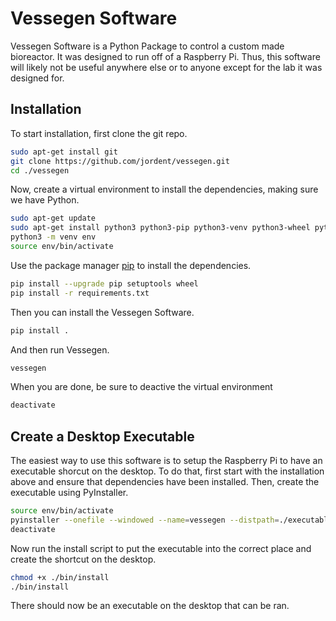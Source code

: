 # Vessegen Software

Vessegen Software is a Python Package to control a custom made bioreactor. It was designed to run off of a Raspberry Pi. Thus, this software will likely not be useful anywhere else or to anyone except for the lab it was designed for.

## Installation

To start installation, first clone the git repo.

```bash
sudo apt-get install git
git clone https://github.com/jordent/vessegen.git
cd ./vessegen
```

Now, create a virtual environment to install the dependencies, making sure we have Python.

```bash
sudo apt-get update
sudo apt-get install python3 python3-pip python3-venv python3-wheel python3-setuptools
python3 -m venv env
source env/bin/activate
```

Use the package manager [pip](https://pip.pypa.io/en/stable/) to install the dependencies.

```bash
pip install --upgrade pip setuptools wheel
pip install -r requirements.txt
```
Then you can install the Vessegen Software.

```bash
pip install .
```
And then run Vessegen.

```bash
vessegen
```
When you are done, be sure to deactive the virtual environment
```bash
deactivate
```
## Create a Desktop Executable

The easiest way to use this software is to setup the Raspberry Pi to have an executable shorcut on the desktop. To do that, first start with the installation above and ensure that dependencies have been installed. Then, create the executable using PyInstaller.

```bash
source env/bin/activate
pyinstaller --onefile --windowed --name=vessegen --distpath=./executable --clean vessegen/__main__.py
deactivate
```

Now run the install script to put the executable into the correct place and create the shortcut on the desktop.

```bash
chmod +x ./bin/install
./bin/install
```

There should now be an executable on the desktop that can be ran.